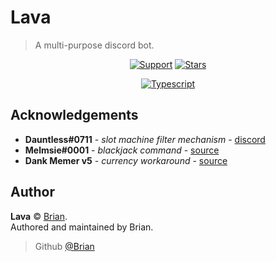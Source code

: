 # Lava

> A multi-purpose discord bot.

<div align="center">
  
[![Support](https://img.shields.io/discord/691416705917779999?color=FB8B23&label=Support&style=for-the-badge)](https://discord.gg/memer)
[![Stars](https://img.shields.io/github/stars/BrianWasTaken/lava?color=FB8B23&logo=github&style=for-the-badge)](.)

[![Typescript](https://forthebadge.com/images/badges/made-with-typescript.svg)](https://typescriptlang.org)

</div>

## Acknowledgements

- **Dauntless#0711** - _slot machine filter mechanism_ - [discord](https://discord.com/invite/Ha7pRB4)
- **Melmsie#0001** - _blackjack command_ - [source](https://blackjack.dankmemer.lol)
- **Dank Memer v5** - _currency workaround_ - [source](https://dankmemer.lol/source)

## Author

**Lava** © [Brian](https://github.com/BrianWasTaken).\
Authored and maintained by Brian.

> Github [@Brian](https://github.com/BrianWasTaken)
